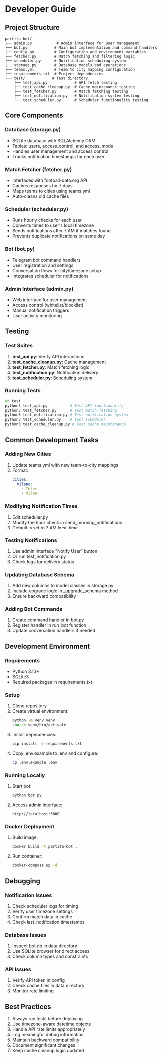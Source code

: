 # Developer Guide

## Project Structure

```
partita-bot/
├── admin.py           # Admin interface for user management
├── bot.py            # Main bot implementation and command handlers
├── config.py         # Configuration and environment variables
├── fetcher.py        # Match fetching and filtering logic
├── scheduler.py      # Notification scheduling system
├── storage.py        # Database models and operations
├── teams.yml         # Team to city mapping configuration
├── requirements.txt  # Project dependencies
└── test/            # Test directory
    ├── test_api.py            # API fetch testing
    ├── test_cache_cleanup.py  # Cache maintenance testing
    ├── test_fetcher.py        # Match fetching testing
    ├── test_notification.py   # Notification system testing
    └── test_scheduler.py      # Scheduler functionality testing
```

## Core Components

### Database (storage.py)
- SQLite database with SQLAlchemy ORM
- Tables: users, access_control, and access_mode
- Handles user management and access control
- Tracks notification timestamps for each user

### Match Fetcher (fetcher.py)
- Interfaces with football-data.org API
- Caches responses for 7 days
- Maps teams to cities using teams.yml
- Auto-cleans old cache files

### Scheduler (scheduler.py)
- Runs hourly checks for each user
- Converts times to user's local timezone
- Sends notifications after 7 AM if matches found
- Prevents duplicate notifications on same day

### Bot (bot.py)
- Telegram bot command handlers
- User registration and settings
- Conversation flows for city/timezone setup
- Integrates scheduler for notifications

### Admin Interface (admin.py)
- Web interface for user management
- Access control (whitelist/blocklist)
- Manual notification triggers
- User activity monitoring

## Testing

### Test Suites
1. **test_api.py**: Verify API interactions
2. **test_cache_cleanup.py**: Cache management
3. **test_fetcher.py**: Match fetching logic
4. **test_notification.py**: Notification delivery
5. **test_scheduler.py**: Scheduling system

### Running Tests
```bash
cd test
python3 test_api.py          # Test API functionality
python3 test_fetcher.py      # Test match fetching
python3 test_notification.py # Test notification system
python3 test_scheduler.py    # Test scheduler
python3 test_cache_cleanup.py # Test cache maintenance
```

## Common Development Tasks

### Adding New Cities
1. Update teams.yml with new team-to-city mappings
2. Format: 
   ```yaml
   cities:
     milano:
       - Inter
       - Milan
   ```

### Modifying Notification Times
1. Edit scheduler.py
2. Modify the hour check in send_morning_notifications
3. Default is set to 7 AM local time

### Testing Notifications
1. Use admin interface "Notify User" button
2. Or run test_notification.py
3. Check logs for delivery status

### Updating Database Schema
1. Add new columns to model classes in storage.py
2. Include upgrade logic in _upgrade_schema method
3. Ensure backward compatibility

### Adding Bot Commands
1. Create command handler in bot.py
2. Register handler in run_bot function
3. Update conversation handlers if needed

## Development Environment

### Requirements
- Python 3.10+
- SQLite3
- Required packages in requirements.txt

### Setup
1. Clone repository
2. Create virtual environment:
   ```bash
   python -m venv venv
   source venv/bin/activate
   ```
3. Install dependencies:
   ```bash
   pip install -r requirements.txt
   ```
4. Copy .env.example to .env and configure:
   ```bash
   cp .env.example .env
   ```

### Running Locally
1. Start bot:
   ```bash
   python bot.py
   ```
2. Access admin interface:
   ```
   http://localhost:5000
   ```

### Docker Deployment
1. Build image:
   ```bash
   docker build -t partita-bot .
   ```
2. Run container:
   ```bash
   docker-compose up -d
   ```

## Debugging

### Notification Issues
1. Check scheduler logs for timing
2. Verify user timezone settings
3. Confirm match data in cache
4. Check last_notification timestamps

### Database Issues
1. Inspect bot.db in data directory
2. Use SQLite browser for direct access
3. Check column types and constraints

### API Issues
1. Verify API token in config
2. Check cache files in data directory
3. Monitor rate limiting

## Best Practices

1. Always run tests before deploying
2. Use timezone-aware datetime objects
3. Handle API rate limits appropriately
4. Log meaningful debug information
5. Maintain backward compatibility
6. Document significant changes
7. Keep cache cleanup logic updated